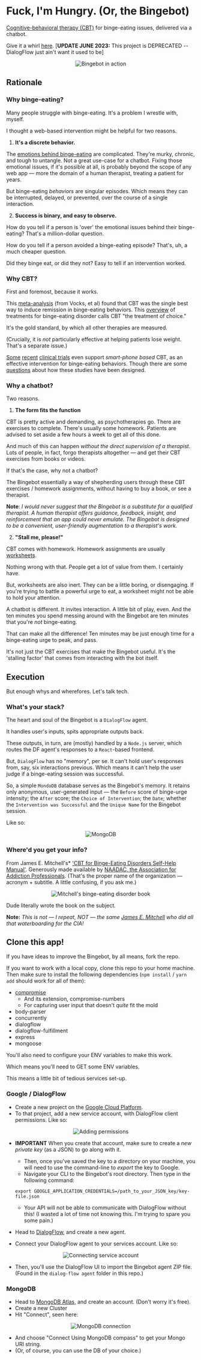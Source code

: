 # Fuck, I'm Hungry. (Or, the Bingebot)

[Cognitive-behavioral therapy (CBT)](https://www.mayoclinic.org/tests-procedures/cognitive-behavioral-therapy/about/pac-20384610) for binge-eating issues, delivered via a chatbot.

Give it a whirl [here](). [**UPDATE JUNE 2023:** This project is DEPRECATED -- DialogFlow just ain't want it used to be]

<p align = "center">
<img alt = "Bingebot in action" src = "documentation-assets/fuck-im-hungry.gif">
</p>


## Rationale 

### Why binge-eating?

Many people struggle with binge-eating. It's a problem I wrestle with, myself. 

I thought a web-based intervention might be helpful for two reasons.

1. **It's a discrete behavior.**

The [emotions behind binge-eating](https://www.eatingdisorderhope.com/information/binge-eating-disorder) are complicated. They're murky, chronic, and tough to untangle. Not a great use-case for a chatbot. Fixing those emotional issues, if it's possible at all, is probably beyond the scope of any web app — more the domain of a human therapist, treating a patient for years.

But binge-eating *behaviors* are singular episodes. Which means they can be interrupted, delayed, or prevented, over the course of a single interaction. 

2. **Success is binary, and easy to observe.**

How do you tell if a person is 'over' the emotional issues behind their binge-eating? That's a million-dollar question. 

How do you tell if a person avoided a binge-eating episode? That's, uh, a much cheaper question. 

Did they binge eat, or did they not? Easy to tell if an intervention worked. 

### Why CBT?

First and foremost, because it works. 

This [meta-analysis](https://onlinelibrary.wiley.com/doi/abs/10.1002/eat.20696) (from Vocks, et al) found that CBT was the single best way to induce remission in binge-eating behaviors. This [overview](https://www.sciencedirect.com/science/article/abs/pii/S0193953X11000888?via%3Dihub) of treatments for binge-eating disorder calls CBT "the treatment of choice." 

It's the gold standard, by which all other therapies are measured.

(Crucially, it is *not* particularly effective at helping patients lose weight. That's a separate issue.)

[Some](https://www.ncbi.nlm.nih.gov/pmc/articles/PMC6914274/) [recent](https://ajp.psychiatryonline.org/doi/full/10.1176/appi.ajp.2019.19121256) [clinical trials](https://pubmed.ncbi.nlm.nih.gov/28960384/) even support *smart-phone based* CBT, as an effective intervention for binge-eating behaviors. Though there are some [questions](https://ajp.psychiatryonline.org/doi/full/10.1176/appi.ajp.2019.19121256) about how these studies have been designed. 


### Why a chatbot?

Two reasons.

1. **The form fits the function**

CBT is pretty active and demanding, as psychotherapies go. There are exercises to complete. There's usually some homework. Patients are advised to set aside a few hours a week to get all of this done. 

And much of this can happen *without the direct supervision of a therapist*. Lots of people, in fact, forgo therapists altogether — and get their CBT exercises from books or videos.

If that's the case, why not a chatbot?

The Bingebot essentially a way of shepherding users through these CBT exercises / homework assignments, without having to buy a book, or see a therapist.

**Note**: *I would never suggest that the Bingebot is a substitute for a qualified therapist. A human therapist offers guidance, feedback, insight, and reinforcement that an app could never emulate. The Bingebot is designed to be a convenient, user-friendly augmentation to a therapist's work.*

2. **"Stall me, please!"**

CBT comes with homework. Homework assignments are usually [worksheets](https://www.oxfordclinicalpsych.com/view/10.1093/med:psych/9780195334562.001.0001/med-9780195334562-appendix-10).

Nothing wrong with that. People get a lot of value from them. I certainly have. 

But, worksheets are also inert. They can be a little boring, or disengaging. If you're trying to battle a powerful urge to eat, a worksheet might not be able to hold your attention.

A chatbot is different. It invites interaction. A little bit of play, even. And the ten minutes you spend messing around with the Bingebot are ten minutes that you're *not* binge-eating. 

That can make all the difference! Ten minutes may be just enough time for a binge-eating urge to peak, and pass. 

It's not just the CBT exercises that make the Bingebot useful. It's the 'stalling factor' that comes from interacting with the bot itself. 

## Execution

But enough whys and wherefores. Let's talk tech. 

### What's your stack?

The heart and soul of the Bingebot is a `DialogFlow` agent. 

It handles user's inputs, spits appropriate outputs back.

These outputs, in turn, are (mostly) handled by a `Node.js` server, which routes the DF agent's responses to a `React`-based frontend.

But, `DialogFlow` has no "memory", per se. It can't hold user's responses from, say, six interactions previous. Which means it can't help the user judge if a binge-eating session was successful.

So, a simple `MondoDB` database serves as the Bingebot's memory. It retains only anonymous, user-generated input — the `Before` score of binge-urge intensity; the `After` score; the `Choice of Intervention`; the `Date`; whether the `Intervention was Successful` and the `Unique Name` for the Bingebot session. 

Like so: 
<p align = "center">
<img alt = "MongoDB" src = "documentation-assets/db-shot.png">
</p>


### Where'd you get your info?

From James E. Mitchell's* ['CBT for Binge-Eating Disorders Self-Help Manual'](https://www.naadac.org/assets/2416/mitchell-cbt-for-bed-self-help-manual.pdf). Generously made available by [NAADAC, the Association for Addiction Professionals](https://www.naadac.org/about). (That's the proper name of the organization — acronym + subtitle. A little confusing, if you ask me.)

<p align = "center">
<img alt = "Mitchell's binge-eating disorder book" src = "documentation-assets/mitchell-book.png">
</p>

Dude literally wrote the book on the subject. 

**Note:** *This is not — I repeat, NOT — the same [James E. Mitchell](https://en.wikipedia.org/wiki/James_Elmer_Mitchell#Work_as_a_CIA_contractor_on_interrogation_practices) who did all that waterboarding for the CIA!*

## Clone this app!

If you have ideas to improve the Bingebot, by all means, fork the repo.

If you want to work with a local copy, clone this repo to your home machine. Then make sure to install the following dependencies (`npm install` / `yarn add` should work for all of them):

- [compromise](https://github.com/spencermountain/compromise)
    - And its extension, compromise-numbers 
    - For capturing user input that doesn't *quite* fit the mold
- body-parser
- concurrently
- dialogflow
- dialogflow-fulfillment
- express
- mongoose

You'll also need to configure your ENV variables to make this work.

Which means you'll need to GET some ENV variables. 

This means a little bit of tedious services set-up. 

### Google / DialogFlow
- Create a new project on the [Google Cloud Platform](https://cloud.google.com/).
- To that project, add a new service account, with DialogFlow client permissions. Like so: 
<p align = "center">
<img alt = "Adding permissions" src = "documentation-assets/service-account.png">
</p>

- **IMPORTANT** When you create that account, make sure to create a *new private key* (as a JSON) to go along with it.
    - Then, once you've saved the key to a directory on your machine, you will need to use the command-line to *export* the key to Google. 
    - Navigate your CLI to the Bingebot's root directory. Then type in the following command:

    ```
    export GOOGLE_APPLICATION_CREDENTIALS=/path_to_your_JSON_key/key-file.json
    ```
    - Your API will not be able to communicate with DialogFlow without this! (I wasted a lot of time not knowing this. I'm trying to spare you some pain.)

- Head to [DialogFlow](dialogflow.cloud.google.com/), and create a new agent.
- Connect your DialogFlow agent to your services account. Like so: 
<p align = "center">
<img alt = "Connecting service account" src = "documentation-assets/df-connection.png">
</p>

- Then, you'll use the DialogFlow UI to import the Bingebot agent ZIP file. (Found in the `dialog-flow agent` folder in this repo.)



### MongoDB
- Head to [MongoDB Atlas](https://www.mongodb.com/cloud/atlas), and create an account. (Don't worry it's free).
- Create a new Cluster
- Hit "Connect", seen here:
<p align = "center">
<img alt = "MongoDB connection" src = "documentation-assets/mongo.png">
</p>

- And choose "Connect Using MongoDB compass" to get your Mongo URI string. 
- (Or, of course, you can use the DB of your choice.)










